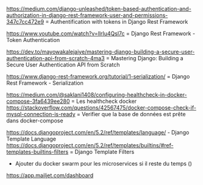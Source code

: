 https://medium.com/django-unleashed/token-based-authentication-and-authorization-in-django-rest-framework-user-and-permissions-347c7cc472e9 = Authentification with tokens in Django Rest Framework

https://www.youtube.com/watch?v=llrIu4Qsl7c = Django Rest Framework - Token Authentication

https://dev.to/mayowakalejaiye/mastering-django-building-a-secure-user-authentication-api-from-scratch-4ma3 = Mastering Django: Building a Secure User Authentication API from Scratch

https://www.django-rest-framework.org/tutorial/1-serialization/ = Django Rest Framework - Serialization


https://medium.com/@saklani1408/configuring-healthcheck-in-docker-compose-3fa6439ee280 = Les healthcheck docker
https://stackoverflow.com/questions/42567475/docker-compose-check-if-mysql-connection-is-ready = Verifier que la base de données est prête dans docker-compose

https://docs.djangoproject.com/en/5.2/ref/templates/language/ - Django Template Language
https://docs.djangoproject.com/en/5.2/ref/templates/builtins/#ref-templates-builtins-filters = Django Template Filters


- Ajouter du docker swarm pour les microservices si il reste du temps ()

https://app.mailjet.com/dashboard